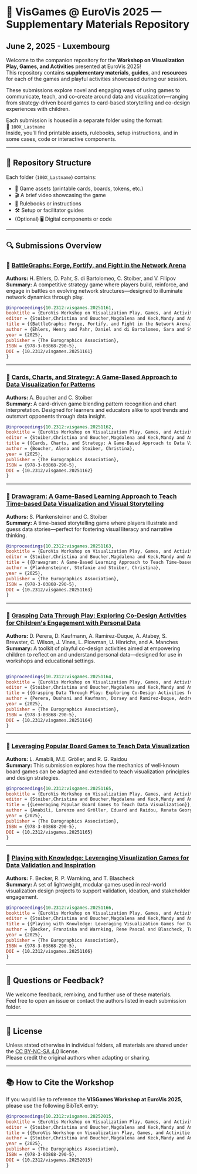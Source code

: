 # 🎲 VisGames @ EuroVis 2025 — Supplementary Materials Repository

## June 2, 2025 - Luxembourg 

Welcome to the companion repository for the **Workshop on Visualization Play, Games, and Activities** presented at EuroVis 2025!  
This repository contains **supplementary materials**, **guides**, and **resources** for each of the games and playful activities showcased during our session.

These submissions explore novel and engaging ways of using games to communicate, teach, and co-create around data and visualization—ranging from strategy-driven board games to card-based storytelling and co-design experiences with children.

Each submission is housed in a separate folder using the format:  
📁 `100X_Lastname`  
Inside, you'll find printable assets, rulebooks, setup instructions, and in some cases, code or interactive components.

---

## 📁 Repository Structure

Each folder (`100X_Lastname`) contains:
- 🧩 Game assets (printable cards, boards, tokens, etc.)
- 🎬 A brief video showcasing the game
- 📘 Rulebooks or instructions
- 🛠 Setup or facilitator guides
- (Optional) 🖥️ Digital components or code

---

## 🔍 Submissions Overview

### 🔗 [**BattleGraphs: Forge, Fortify, and Fight in the Network Arena**](./1006_Ehlers)
**Authors:** H. Ehlers, D. Pahr, S. di Bartolomeo, C. Stoiber, and V. Filipov  
**Summary:** A competitive strategy game where players build, reinforce, and engage in battles on evolving network structures—designed to illuminate network dynamics through play.

```bibtex
@inproceedings{10.2312:visgames.20251161,
booktitle = {EuroVis Workshop on Visualization Play, Games, and Activities},
editor = {Stoiber,Christina and Boucher,Magdalena and Keck,Mandy and Amabili,Lorenzo and Raidou,Renata G. and Filipov,Velitchko and Oliveira,Victor and Schetinger,Victor and Aigner,Wolfgang},
title = {{BattleGraphs: Forge, Fortify, and Fight in the Network Arena}},
author = {Ehlers, Henry and Pahr, Daniel and di Bartolomeo, Sara and Stoiber, Christina and Filipov, Velitchko},
year = {2025},
publisher = {The Eurographics Association},
ISBN = {978-3-03868-290-5},
DOI = {10.2312/visgames.20251161}
}
```
---

### 🔗 [**Cards, Charts, and Strategy: A Game-Based Approach to Data Visualization for Patterns**](./1009_Boucher)  
**Authors:** A. Boucher and C. Stoiber  
**Summary:** A card-driven game blending pattern recognition and chart interpretation. Designed for learners and educators alike to spot trends and outsmart opponents through data insight. 

```bibtex
@inproceedings{10.2312:visgames.20251162,
booktitle = {EuroVis Workshop on Visualization Play, Games, and Activities},
editor = {Stoiber,Christina and Boucher,Magdalena and Keck,Mandy and Amabili,Lorenzo and Raidou,Renata G. and Filipov,Velitchko and Oliveira,Victor and Schetinger,Victor and Aigner,Wolfgang},
title = {{Cards, Charts, and Strategy: A Game-Based Approach to Data Visualization for Pattern}},
author = {Boucher, Alena and Stoiber, Christina},
year = {2025},
publisher = {The Eurographics Association},
ISBN = {978-3-03868-290-5},
DOI = {10.2312/visgames.20251162}
}
```

---

### 🔗 [**Drawagram: A Game-Based Learning Approach to Teach Time-based Data Visualization and Visual Storytelling**](./1005_Plankensteiner)  
**Authors:** S. Plankensteiner and C. Stoiber  
**Summary:** A time-based storytelling game where players illustrate and guess data stories—perfect for fostering visual literacy and narrative thinking.  

```bibtex
@inproceedings{10.2312:visgames.20251163,
booktitle = {EuroVis Workshop on Visualization Play, Games, and Activities},
editor = {Stoiber,Christina and Boucher,Magdalena and Keck,Mandy and Amabili,Lorenzo and Raidou,Renata G. and Filipov,Velitchko and Oliveira,Victor and Schetinger,Victor and Aigner,Wolfgang},
title = {{Drawagram: A Game-Based Learning Approach to Teach Time-based Data Visualization}},
author = {Plankensteiner, Stefanie and Stoiber, Christina},
year = {2025},
publisher = {The Eurographics Association},
ISBN = {978-3-03868-290-5},
DOI = {10.2312/visgames.20251163}
}
```

---

### 🔗 [**Grasping Data Through Play: Exploring Co-Design Activities for Children's Engagement with Personal Data**](./1003_Perera)  
**Authors:** D. Perera, D. Kaufmann, A. Ramírez-Duque, A. Atabey, S. Brewster, C. Wilson, J. Vines, L. Plowman, U. Hinrichs, and A. Manches  
**Summary:** A toolkit of playful co-design activities aimed at empowering children to reflect on and understand personal data—designed for use in workshops and educational settings.

```bibtex

@inproceedings{10.2312:visgames.20251164,
booktitle = {EuroVis Workshop on Visualization Play, Games, and Activities},
editor = {Stoiber,Christina and Boucher,Magdalena and Keck,Mandy and Amabili,Lorenzo and Raidou,Renata G. and Filipov,Velitchko and Oliveira,Victor and Schetinger,Victor and Aigner,Wolfgang},
title = {{Grasping Data Through Play: Exploring Co-Design Activities for Children's Engagement with Personal Data}},
author = {Perera, Dushani and Kaufmann, Dorsey and Ramírez-Duque, Andres and Atabey, Ayça and Brewster, Stephen and Wilson, Cara and Vines, John and Plowman, Lydia and Hinrichs, Uta and Manches, Andrew},
year = {2025},
publisher = {The Eurographics Association},
ISBN = {978-3-03868-290-5},
DOI = {10.2312/visgames.20251164}
}
```

---

### 🔗 [**Leveraging Popular Board Games to Teach Data Visualization**](./1008_Amabili)  
**Authors:** L. Amabili, M.E. Gröller, and R. G. Raidou  
**Summary:** This submission explores how the mechanics of well-known board games can be adapted and extended to teach visualization principles and design strategies.

```bibtex
@inproceedings{10.2312:visgames.20251165,
booktitle = {EuroVis Workshop on Visualization Play, Games, and Activities},
editor = {Stoiber,Christina and Boucher,Magdalena and Keck,Mandy and Amabili,Lorenzo and Raidou,Renata G. and Filipov,Velitchko and Oliveira,Victor and Schetinger,Victor and Aigner,Wolfgang},
title = {{Leveraging Popular Board Games to Teach Data Visualization}},
author = {Amabili, Lorenzo and Gröller, Eduard and Raidou, Renata Georgia},
year = {2025},
publisher = {The Eurographics Association},
ISBN = {978-3-03868-290-5},
DOI = {10.2312/visgames.20251165}
}
```

---

### 🔗 [**Playing with Knowledge: Leveraging Visualization Games for Data Validation and Inspiration**](./1004_Becker)  
**Authors:** F. Becker, R. P. Warnking, and T. Blascheck  
**Summary:** A set of lightweight, modular games used in real-world visualization design projects to support validation, ideation, and stakeholder engagement.

```bibtex
@inproceedings{10.2312:visgames.20251166,
booktitle = {EuroVis Workshop on Visualization Play, Games, and Activities},
editor = {Stoiber,Christina and Boucher,Magdalena and Keck,Mandy and Amabili,Lorenzo and Raidou,Renata G. and Filipov,Velitchko and Oliveira,Victor and Schetinger,Victor and Aigner,Wolfgang},
title = {{Playing with Knowledge: Leveraging Visualization Games for Data Validation and Inspiration}},
author = {Becker, Franziska and Warnking, Rene Pascal and Blascheck, Tanja},
year = {2025},
publisher = {The Eurographics Association},
ISBN = {978-3-03868-290-5},
DOI = {10.2312/visgames.20251166}
}
```

---

## 💬 Questions or Feedback?

We welcome feedback, remixing, and further use of these materials.  
Feel free to open an issue or contact the authors listed in each submission folder.

---

## 🎉 License

Unless stated otherwise in individual folders, all materials are shared under the [CC BY-NC-SA 4.0](https://creativecommons.org/licenses/by-nc-sa/4.0/) license.  
Please credit the original authors when adapting or sharing.

---

## 📚 How to Cite the Workshop

If you would like to reference the **VISGames Workshop at EuroVis 2025**, please use the following BibTeX entry:

```bibtex
@inproceedings{10.2312:visgames.20252015,
booktitle = {EuroVis Workshop on Visualization Play, Games, and Activities},
editor = {Stoiber,Christina and Boucher,Magdalena and Keck,Mandy and Amabili,Lorenzo and Raidou,Renata G. and Filipov,Velitchko and Oliveira,Victor and Schetinger,Victor and Aigner,Wolfgang},
title = {{EuroVis Workshop on Visualization Play, Games, and Activitie 2025: Frontmatter}},
author = {Stoiber,Christina and Boucher,Magdalena and Keck,Mandy and Amabili,Lorenzo and Raidou,Renata G. and Filipov,Velitchko and Oliveira,Victor and Schetinger,Victor and Aigner,Wolfgang},
year = {2025},
publisher = {The Eurographics Association},
ISBN = {978-3-03868-290-5},
DOI = {10.2312/visgames.20252015}
}
```